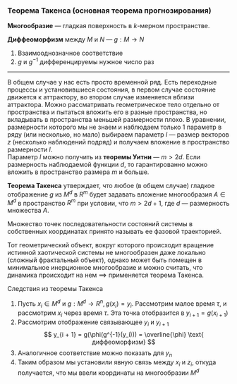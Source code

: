 ### Теорема Такенса (основная теорема прогнозирования)

**Многообразие** — гладкая поверхность в $k$-мерном пространстве. 

**Диффеоморфизм** между $M$ и $N$ — $g: M \rightarrow N$
1. Взаимооднозначное соответствие
2. $g$ и $g^{-1}$ дифференцируемы нужное число раз

___

В общем случае у нас есть просто временной ряд. Есть переходные процессы и установившиеся состояния, в первом случае состояние движется к аттрактору, во втором случае изменяется вблизи аттрактора. Можно рассматривать геометрическое тело отдельно от пространства и пытаться вложить его в разные пространства, но вкладывать в пространства меньшей размерности плохо. В уравнении, размерности которого мы не знаем и наблюдаем только 1 параметр в ряду (или несколько, но мало) выбираем параметр $l$ — размер векторов $z$ (несколько наблюдений подряд) и получаем вложение в пространство размерности $l$.  
Параметр $l$ можно получить из **теоремы Уитни** — $m > 2d$. Если размерность наблюдаемой функции $d$, то гарантированно можно вложить в пространство размера $m$ и больше.  

**Теорема Такенса** утверждает, что любое (в общем случае) гладкое отображение $g$ из $M^d$ в $R^m$ будет задавать вложение многообразия $A \in M^d$ в пространство $R^m$ при условии, что $m > 2d+1$, где $d$ — размерность множества $A$.

Множество точек последовательности состояний системы в собственных координатах принято называть ее фазовой траекторией.  

Тот геометрический объект, вокруг которого происходит вращение истинной хаотической системы не многообразен даже локально (сложный фрактальный объект), однако может быть помещен в минимальное инерционное многообразие и можно считать, что динамика происходит на нем $\implies$ применяется теорема Такенса.  

Следствия из теоремы Такенса  
1. Пусть $x_i \in M^d$ и $g: M^d \rightarrow R^n, g(x_i) = y_i$. Рассмотрим малое время $\tau$, и рассмотрим $x_i$ через время $\tau$. Эта точка отобразится в $y_{i + 1} = g(x_{i + 1})$
2. Рассмотрим отображение связывающее $y_i$ и $y_{i + 1}$
$$
    y_{i + 1} = g(\phi(g^{-1}(y_i))) = \overline{\phi} \text{ диффеоморфизм}
$$
3. Аналогичное соответствие можно показать для $y_n$ 
4. Таким образом мы установили явную связь между $x_i$ и $z_i$, откуда получается, что мы ввели координаты на многообразии $M^d$